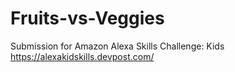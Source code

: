 # Fruits-vs-Veggies
Submission for Amazon Alexa Skills Challenge: Kids 
https://alexakidskills.devpost.com/
